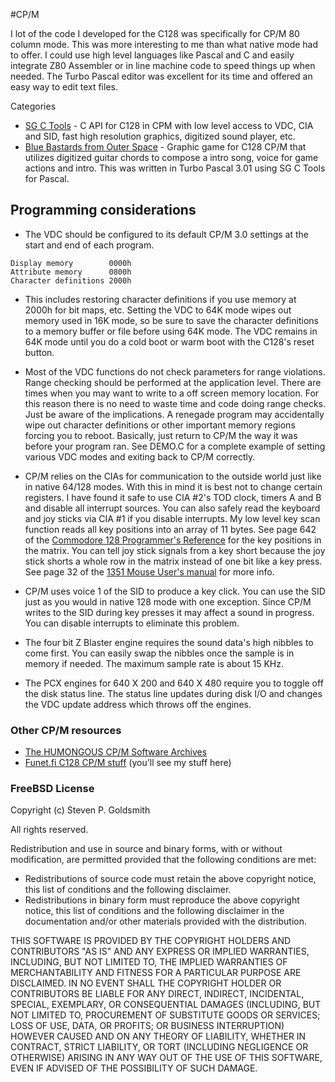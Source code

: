 #CP/M                                                

I lot of the code I developed for the C128 was specifically for CP/M 80 column mode. This was more interesting to me than what native mode had to offer. I could use high level languages like Pascal and C and easily integrate Z80 Assembler or in line machine code to speed things up when needed. The Turbo Pascal editor was excellent for its time and offered an easy way to edit text files.

Categories
* [SG C Tools](https://github.com/sgjava/garage/tree/master/commodore/cpm/sgctools) - C API for C128 in CPM with low level access to VDC, CIA and SID, fast high resolution graphics, digitized sound player, etc.
* [Blue Bastards from Outer Space](https://github.com/sgjava/garage/tree/master/commodore/cpm/bbfos) - Graphic game for C128 CP/M that utilizes digitized guitar chords to compose a intro song, voice for game actions and intro. This was written in Turbo Pascal 3.01 using SG C Tools for Pascal.

## Programming considerations
* The VDC should be configured to its default CP/M 3.0 settings at the start and end of each program.
```
Display memory        0000h
Attribute memory      0800h
Character definitions 2000h
```
* This includes restoring character definitions if you use memory at 2000h for bit maps, etc. Setting the VDC to 64K mode wipes out memory used in 16K mode, so be sure to save the character definitions to a memory buffer or file before using 64K mode. The VDC remains in 64K mode until you do a cold boot or warm boot with the C128's reset button.

* Most of the VDC functions do not check parameters for range violations. Range checking should be performed at the application level. There are times when you may want to write to a off screen memory location. For this reason there is no need to waste time and code doing range checks. Just be aware of the implications. A renegade program may accidentally wipe out character definitions or other important memory regions forcing you to reboot. Basically, just return to CP/M the way it was before your program ran. See DEMO.C for a complete example of setting various VDC modes and exiting back to CP/M correctly.

* CP/M relies on the CIAs for communication to the outside world just like in native 64/128 modes. With this in mind it is best not to change certain registers. I have found it safe to use CIA #2's TOD clock, timers A and B and disable all interrupt sources. You can also safely read the keyboard and joy sticks via CIA #1 if you disable interrupts. My low level key scan function reads all key positions into an array of 11 bytes. See page 642 of the [Commodore 128 Programmer's Reference](http://www.pagetable.com/docs/Commodore%20128%20Programmer's%20Reference%20Guide.pdf) for the key positions in the matrix. You can tell joy stick signals from a key short because the joy stick shorts a whole row in the matrix instead of one bit like a key press. See page 32 of the [1351 Mouse User's manual](http://www.commodore.ca/manuals/funet/cbm/manuals/1351-mouse.txt) for more info.

* CP/M uses voice 1 of the SID to produce a key click. You can use the SID just as you would in native 128 mode with one exception. Since CP/M writes to the SID during key presses it may affect a sound in progress. You can disable interrupts to eliminate this problem.

* The four bit Z Blaster engine requires the sound data's high nibbles to come first. You can easily swap the nibbles once the sample is in memory if needed. The maximum sample rate is about 15 KHz.

* The PCX engines for 640 X 200 and 640 X 480 require you to toggle off the disk status line. The status line updates during disk I/O and changes the VDC update address which throws off the engines.

### Other CP/M resources
* [The HUMONGOUS CP/M Software Archives](http://www.classiccmp.org/cpmarchives)
* [Funet.fi C128 CP/M stuff](http://zimmers.net/anonftp/pub/cpm/sys/c128/index.html) (you'll see my stuff here)

### FreeBSD License
Copyright (c) Steven P. Goldsmith

All rights reserved.

Redistribution and use in source and binary forms, with or without modification, are permitted provided that the following conditions are met:
* Redistributions of source code must retain the above copyright notice, this list of conditions and the following disclaimer.
* Redistributions in binary form must reproduce the above copyright notice, this list of conditions and the following disclaimer in the documentation and/or other materials provided with the distribution.

THIS SOFTWARE IS PROVIDED BY THE COPYRIGHT HOLDERS AND CONTRIBUTORS "AS IS" AND ANY EXPRESS OR IMPLIED WARRANTIES, INCLUDING, BUT NOT LIMITED TO, THE IMPLIED WARRANTIES OF MERCHANTABILITY AND FITNESS FOR A PARTICULAR PURPOSE ARE DISCLAIMED. IN NO EVENT SHALL THE COPYRIGHT HOLDER OR CONTRIBUTORS BE LIABLE FOR ANY DIRECT, INDIRECT, INCIDENTAL, SPECIAL, EXEMPLARY, OR CONSEQUENTIAL DAMAGES (INCLUDING, BUT NOT LIMITED TO, PROCUREMENT OF SUBSTITUTE GOODS OR SERVICES; LOSS OF USE, DATA, OR PROFITS; OR BUSINESS INTERRUPTION) HOWEVER CAUSED AND ON ANY THEORY OF LIABILITY, WHETHER IN CONTRACT, STRICT LIABILITY, OR TORT (INCLUDING NEGLIGENCE OR OTHERWISE) ARISING IN ANY WAY OUT OF THE USE OF THIS SOFTWARE, EVEN IF ADVISED OF THE POSSIBILITY OF SUCH DAMAGE.
